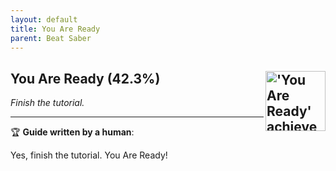 ```yaml
---
layout: default
title: You Are Ready
parent: Beat Saber
---
```


## You Are Ready (42.3%) <img align="right" src="https://cdn.cloudflare.steamstatic.com/steamcommunity/public/images/apps/620980/4b4e085f651c758909de1ac66713fd0b955a5630.jpg" alt="'You Are Ready' achievement icon" width="96" height="96">

_Finish the tutorial._

---

:trophy: **Guide written by a human**:

Yes, finish the tutorial. You Are Ready!

